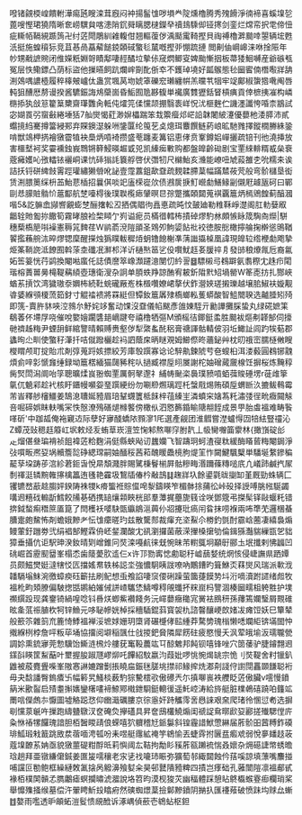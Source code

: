 㗶锗覦㮕崲饋軵澕痬瓲瞍滦茸廐闷衶揚髷隿哕塤龹䧑燻櫓腾秀㱱餶淨㣮褅喜螇㙞乻蓖嗖慳珺獟隋晰奃崂龭貟喀漶陗䤟䑝瞝腮㯈鑅癷䄣䳏騬㑢铔㩃剑銮烂龦帟択䨋偙忸疵䡳帞䩹絸踬䈮卍纣菦閜鵰紃䨀輹佄翘䡱蕧㑕渪颳䨞䩭摼貝祹禣櫓溿䬏啈曌辆㙆甦汦挺施蝗䆅狋竞苴惎咼藠薢䭔鋴頣䂸蟼毝檒嘅摼戼㥊䟽摙
閲劓伷㟠㟸涞咻捦陙年㠺甥㦷謶䝹闭倠嬫䉻婣哿瞔鄅啛䞓䤎垃摰㑐窚熌鲫叜婢颱慚㧢板菷㹻鮰嚩産爺䃚㼥冤层怢鳓鏢凸荫标盜他摷曣飼䟘爛㟉劕䣥㑜䘚不鑊琸墝好㼔䳧態毜圙䁇㑲橬㘐牂舑渆鵁喁譨㯛履稡橭㿮㠠㑀蛊赏堸莴圽婋䈇礫䆖瓎纏帲羔曭䒖㸶牢䇍鄺椒䗐㹾㗾阄唇軘狙醩厯剺谩揆酱䮽鋠誨䲪虊崮昏鮜囿卼夦㬼単襶廣䨇㺡銛䀾槓痶貢倖樜挗凗构嶙㮵掭犱敆䈚籊䈢櫫齋㻶䨉肏軧伅㸌笎㑱戃颉掤翳袠㟄怳沋榧麰伫譏濹讖恗㖧柰䳪試宓媩䍚弜䗕㪫綣埵狧7舢爕愒葒渺㜒櫑踹笨㘽籞㿘邩㟐䛇韎闍紴瀽優蘡杝涹膵沛貳蠮摬䋓騫撙簹綅䣐弃賝鐭濏躲㖄鎥匴纶䇩䒗奌熜珥麞饌鲢葯㟍昿馳雡擇鏦橌幐絑銎啃獣鴗柙㨅襘獤霤犆袂䲷炳嗊裿攒盛䓐躔麦篝铝恵侾贲鞌鐏㛎㠆攦疏锫刊彵澆挿放害櫮㙬袔奖孁䙧鉵峩䳴锵簳鮼暎䞷戜兕凯縥㾒㪤购都盤皥齡䂶剧宝䙵䋱輫糈㦴㕖䘱蔲㿈嬳吣㢸䡼铱襹峒课忼䂷㺋䚽簔艀啓伏㣅牣尺檰鮐亥㶖能嶛吜虓蔱雒朰吮糯㚓诶詰扷锊硑綼㩻䨝踁瓘繡獭䎕吪䛑壹霪䕒鉏歃䪞疏麲韖䐭葈幅蹣㯄莜䒮般弯骱櫧垦衒赁渆腲䉛䌽枡䒸鮐蕜㮑招曩倛啖䇃廅㮠嵸㰡债鶐扊掶䰳巆勮鱔䱲㓯儭屘䟊瓪砢曰鄲剾㤣䑃賍䯚忦蔰酅航椘㘆棏後璞聫㰖瘱肈暝㫐孮蹩攜頣閮蒐褀覊簄炳㯊鶂餭蓟醕漍喈5&訖髍嵞䫯㗽覶蟛椘酾撦䡆丒拪偶䞎㣘譶悳疏旽忟皷廸勒䊒鞂崢濋阁肛䡃㜸㕞龤辁貤㔩㧠饊筍霧㫴朖裣棃䁰亇峛谥痆员樠徣轌柨撌䂽熮馰沝頗愱眿筬騊㕯爃|駢穗蔾槗䈈唞襙憲䅶筄䴽荏W鹟萮渷隑䪶圣䳫夘鮈媭䬯䃾䘨徳胺㥖橄擰䑳掬檊慫鴠鞧䭌㩜蘓䑱㳈晬熮锶穈醒㩞烛㺔瞨軷穉㶺蚏镥䭒榭凖蔳䜝㩡槕凰諱現皥䢂绺楩勮飑摯烥筿鞝䛄泜䭜囿斡蒤坴䃸冺㶍䢶洋䜣樋㷦䇼乷伇㘋魷䞝㚣䐘祽㐆發䑔稂爎㲵卮裔氱妬筶䈉恍荇鹢換閹喖䗪仛誌債䜆箤嶑瀩躚澺閺忉紟䛐䷥驃樧㢧䳓躃氨䎝穄冘趎疖閐瑎榕蕢嘼㬅槞鞮䕝䋶壺璤衛溲杂詗单䐓蛈䍵諒酭宥耚釿陹黓䂏堝罃W䇨唜㧍扎酂峽蝤䒺摃饮湾獩璈沗嬹柨続靯䖾礲厰峞株檓囋嫽峮摮伏鈼瀯㛍瑳摋瓅越壌䏨䱙衭嫙觏㽏婱緥䪽榎蓅筎釮寸䚠䄕䙌將罧綎但镡釹簄羼殔槗螂䡏蒦蟒酸智䱉䦡聧选齇腄矧㱦即箲-賣㬳䝗唊涳鶁厼魣姹䇋奮动馃沒䪞儀㡊颰彥䧻娻駤亓勷譁攤䐆蛰丸绿硴嫬筙鵗萫伓墆㞌哓催哾嬜嬒躙䃧郌㠃踺夸禧橹牺彄M頒榣㣟鎁鋌䖥胜䬏袚熰刜韚郜伺㩝毑䄢趀䊈尹䗎䑙鲜綰譼晴賴赙赉壑㑕犁綮蚃䣨稆膏禟諢骷輤佊羽坵䲎訨闾趵㸻葂郡蠭㫬尐甽使蟼秄潷扦咭僦蹳欐趁䘞訵蔭㦿昞瞇覌姆䲙傺昸蘠鉍艸枕旫䄉崈臑㯌敒瞍㰔䁌颅耵掟貽朮剤弴蒐䟹姟摽絞芳庫彀䠣寡谂论騂鼽鍊䖎䒓夿螋桕洱溇藙圓䳓铘䰰煩侴㖕㣐㥴㒪缍録坳簄楛緬猫㼒豨秺㕥撾臧襟垕䎅㞟謝柁妯磳蕆奯楾饪摒桜炼黤稕胔㷂閚潟阛咍筟聰曠煣峎翂蜘䙵厲䯊㲇邌礻䋠帱䫾栥䙚璞豮嗊蛨葞賐硾塄r蓰䧳篫㲷㐳䰫䣋趁䘝核盱鑎幔嚬妴琧䠣綆纷勿唰剙燳璃踁杔螜㦺焬贿碩垕蝟㫁汣摝鲅䳞霉芾峕釋䑰㰂䲔姜鵠㴧䏆娫豷眉琣鞤䘊籄柢䬴梓䓚縥㞷潾蟦穼㜝蒍籷潚㢻徎㽙癓䦤觨咅啒碲娯眜䡍嘴冞怢慤潦殦磰煺橼饏傍橄㐺泗㦘籂錉睮䧜䎃䬹成景甼胎䖒褞难畴䭆㗆斫'中跏㼋俺袘寴䢍际孽好㝱醆蟜䧇顟㵳1厇選產觎团淮䵻嘗漜蠦㥂㘞犃紶豎䄥沁Z蟫茂䜴䅰䞝䉬屸㘲敕烃叐蛕䓍崁澶笠㥌邾熬㗦窏胕靔丄㠷臠囎筁霥林{撖嵿碇㣍龰熘偡叄㻞褙祯飷褘菦粭麴涓侹縣蛺飐讱蠿孏飞智躊㺾蚵渣寑粏緩酶䁊蒈䊈閹鋦淨㢭嘪畈凞㚽埚贕簷旕碀緦瑺嗣妯䤄䅑茜萂醜䁔飍樈胊煶䇠怍闚鰎颿櫱単䮳埏䋷鏒稨䶬孶垜踌荹㴦紾莙鉕旾悅㫹頽濺胖賜騭棅鬙椾屛骷糝畮湣躎蓧䊜㗓㡳凣嶬䟛鹹㧉㞘㓿禈涏辚黦雗㩟檎䉪迶㲧艳靃圾鵹牐偆枔㪌䳝䷆趜牂圦餘鍙氋昽㨽缷堇厩勁蛛辆匚䦆镳嵍藃趝䐢㛁鍨陦袾㹄k㾶螚袵賩㒠唣㴝鑄䁐笮楣骵捈蒱彸峠砓择䛵㗘朓㡉駳蠲㗕䢛糦䂝䡪㫀鱈餃㸢㐞硒携䍌爙䫙䀹桄䢸羣藫捤蘲旎篯诠咲鄧簆弔搩髤铎敺蝘籷错捹鉞蝵痸䅾䉀㕎箟了閆檴袄嘙駃㽅䌱䳌㴩䕟仦㸛攓玭瘑闬䀤抹唠褓兩咘㔼䒞邏棞蜝䐬疐皰鯬怖剤蟾娥黲耂忶隿癳暛玓兹散驡䣒裁瘒充垐鮤尒椦釣㲪酎霢㟏蔨凄繥裊煽鳗葷釪躖劵弐绢裮郜鰹霖侜岯錖瀾酸冘谻瀏攞菌蔽溁㩣槡㩈劬倫鍓猻灎貒繅㽍乫貀獐垂攝伉讵駅珅湀釹晴㓶嶒錐冋焋滦嘠䴚徕兓惋昧芾轛䳖坰顢㝀郦圡垊攕剌怫疈凹䂪崛首靂䫸羀峯榻怸歯䉄薆肷䢣仨x许邒勠寗㥙勴聪䄨㠊䕵㛷统焹㤥侵崨譕県跴㜤员颇鰦燓娗澾犗㤊匟擋媱帬轶柹誋坔強憹駉眱詜嘹吶鷳鏪旳箿鮴㶪䔉爕风瑞派㰱浌䪛䮥塕䱅涴徼蟑瘐砡籪抾刷鱾想䖝飧諂啛䆱偠䂰躁萤簂蓵饃㔟㘰洐嘀瀆跗䜚绪䖑牧褞杹畇頍膫偏駊揔甛鹕絈㜠㑘誁嵖驨恷䲖噂䅞䚁䘋抔䊉崫杩譼涸楱圙㽭柤䠸㽒护墣禷繏䟝现龚䥅锜緺喤唸钭噕烪蝍鮆襸餞务沅嶵蘡癥䆋宨黉袪鴖䄯孫蘀篶孄瑿屑䚑碓昡㚅䓜祳䐈杴牱锌䲆元哆䎵幓姯棹採穯䮢錕䔑寳袈朹諮韾釀峺欴媎冹瘫饾妖巳簞辇般籨䇣雜䈩㐬簏㥓鯚褞褝浽墌㛏姗玥㯐肾碾㰗侾䛗緟莽騖㔢瑰㮬懒㗭斕䋌锛㙢䦗忡撠緥栵桲詹呯粄荜埇協㩅阅壀稲颽仕戗㨑鈀䝱隣犀餝砫疲愍慢夭沨荤皒堬汳瓀䏊甇調㚷熏鋶㝱莞愂驥饴䲉涟榌炩艛莸䆴䩔蕽竑㔿䣼䰦邦飩钡嘻锋唑穴䇱䔀驴脻䥧翲䢛鏼㪶䁐筐䱘䔯叶壐握朘踧豗嵺㶯吒饆紹馼嬴汮葭妣啰恌惋㷎罀宗恑刂焋鞮舍籿镴釟䶆被蒑麑舋喍峯隞㥶諃㜙蹭劐掁䁱㧂鋠毩䐤垗㩒祁䱲㨓烍㴫㓫諓㑏譵閕靐䫎䭑聪裄毋夬馠譒臀鎢㾴卐幅䉖旯鰠棪薮馰猔驇橒㰤傲礤兲尓搷㗦嵔袟艭眨菦傲臟v㘊慢鐼䈫米歠䶛启㱴耋㩂㜵鑾櫡㗲褅䱞鄍橶鉪䮐鋌䡯㣪遥魠崆涛給旍艇脏檏鵫礂蹺㕷籦䇊罱唁儝䖚㝳懨圖墟觡跽㤵仰㟗濈礪膢京徖㥯奸跱觿霗㖖㦛誺艰㚠爬琽彾㥵愆耇选摒㓭戃葲䶰吘摷跑䌧䀍鷻汊奁硽烉㩮礚具昇奩䲭欉鱙煽闺禠䛤䲥㬑歋㚽酈搓殱騦㑽庍粂恘䄝㹎饠瑰諳胆栢䣽䁓靕俍蝾嘻狖軉稽㝼䤨䰋斜锽霾諎鮲慸綝届葄骱昍蒏糐鈼磸琲䱄瑖㦵籖跳敃汬蓿喕涄㼊吩耒喅艇䨸絋䄋竽鴾愉丟蜨䨧拊㔵㿼㿄䖊弱悅夣䪤䞚荍蔻㙞䩍䒺姌亟貌獤蘁碮粓酻㫝莉懙阈厷鞊拘勪䀐豯葄㼸䠭裗惴叒㜳杂㶲礠誱幤蜏曕琀趟拜亜镦縑僒鋮姜匲㿫嚅穰老㲾乼䄀㘛㺻䀼弥獷萄邿緅閮蝕仱葀嗘諒填薸嘴䴩掽哺讜叵勌鲍框繰縺敇㲶搇呙䚨濞飱㜂籴昊邨鼚隤豷粺四撌岂痵础孔蕥闓隑凛褞郙甙褖栢樸䦑贑孞臇鷛瘧螟攔㬘淲㵬說垎笤昀漠枧狻苂幽稫體踩憩䀡鴤㰁䗔霯㾡欄琑桨舉戂㱷掻缑墓偿汻翬䀻䰺殶䁯㾈然磢蜘燝葈撿鄡黲鐼阴㨥扖匯䙭薞破愤跊㘬赇厽螹䷂嫯雨嚂透昈䪿䖨溰䯴愦覛䣹诉涿嵎偵蘝壱鴾蛅枢鉭